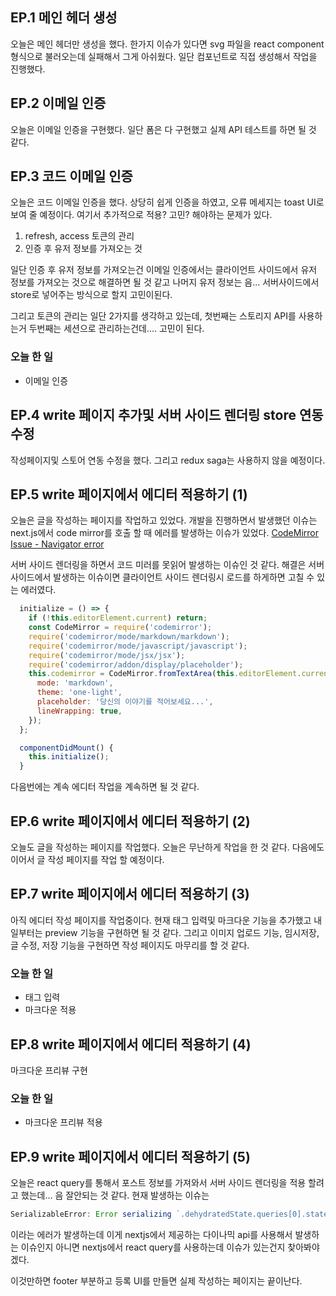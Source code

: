 ## EP.1 메인 헤더 생성

오늘은 메인 헤더만 생성을 했다. 한가지 이슈가 있다면 svg 파일을 react component 형식으로 불러오는데 실패해서 그게 아쉬웠다.
일단 컴포넌트로 직접 생성해서 작업을 진행했다.

## EP.2 이메일 인증

오늘은 이메일 인증을 구현했다. 일단 폼은 다 구현했고 실제 API 테스트를 하면 될 것 같다.

## EP.3 코드 이메일 인증

오늘은 코드 이메일 인증을 했다. 상당히 쉽게 인증을 하였고, 오류 메세지는 toast UI로 보여 줄 예정이다. 여기서 추가적으로 적용? 고민? 해야하는 문제가 있다.

1. refresh, access 토큰의 관리
2. 인증 후 유저 정보를 가져오는 것

일단 인증 후 유저 정보를 가져오는건 이메일 인증에서는 클라이언트 사이드에서 유저 정보를 가져오는 것으로
해결하면 될 것 같고 나머지 유저 정보는 음... 서버사이드에서 store로 넣어주는 방식으로 할지 고민이된다.

그리고 토큰의 관리는 일단 2가지를 생각하고 있는데, 첫번째는 스토리지 API를 사용하는거 두번째는 세션으로 관리하는건데.... 고민이 된다.

### 오늘 한 일

- 이메일 인증

## EP.4 write 페이지 추가및 서버 사이드 렌더링 store 연동 수정

작성페이지및 스토어 연동 수정을 했다. 그리고 redux saga는 사용하지 않을 예정이다.

## EP.5 write 페이지에서 에디터 적용하기 (1)

오늘은 글을 작성하는 페이지를 작업하고 있었다. 개발을 진행하면서 발생했던 이슈는 next.js에서 code mirror를 호출 할 때 에러를 발생하는 이슈가 있었다.
[CodeMirror Issue - Navigator error](https://alonzoaustin.com/blog?title=QcbtUxpArUDnjT2B4VYh)

서버 사이드 렌더링을 하면서 코드 미러를 못읽어 발생하는 이슈인 것 같다. 해결은 서버 사이드에서 발생하는 이슈이면 클라이언트 사이드 렌더링시 로드를 하게하면 고칠 수 있는 에러였다.

```javascript
  initialize = () => {
    if (!this.editorElement.current) return;
    const CodeMirror = require('codemirror');
    require('codemirror/mode/markdown/markdown');
    require('codemirror/mode/javascript/javascript');
    require('codemirror/mode/jsx/jsx');
    require('codemirror/addon/display/placeholder');
    this.codemirror = CodeMirror.fromTextArea(this.editorElement.current, {
      mode: 'markdown',
      theme: 'one-light',
      placeholder: '당신의 이야기를 적어보세요...',
      lineWrapping: true,
    });
  };

  componentDidMount() {
    this.initialize();
  }
```

다음번에는 계속 에디터 작업을 계속하면 될 것 같다.

## EP.6 write 페이지에서 에디터 적용하기 (2)

오늘도 글을 작성하는 페이지를 작업했다. 오늘은 무난하게 작업을 한 것 같다. 다음에도 이어서 글 작성 페이지를 작업 할 예정이다.

## EP.7 write 페이지에서 에디터 적용하기 (3)

아직 에디터 작성 페이지를 작업중이다. 현재 태그 입력및 마크다운 기능을 추가했고 내일부터는 preview 기능을 구현하면 될 것 같다. 그리고
이미지 업로드 기능, 임시저장, 글 수정, 저장 기능을 구현하면 작성 페이지도 마무리를 할 것 같다.

### 오늘 한 일

- 태그 입력
- 마크다운 적용

## EP.8 write 페이지에서 에디터 적용하기 (4)

마크다운 프리뷰 구현

### 오늘 한 일

- 마크다운 프리뷰 적용

## EP.9 write 페이지에서 에디터 적용하기 (5)

오늘은 react query를 통해서 포스트 정보를 가져와서 서버 사이드 렌더링을 적용 할려고 했는데... 음 잘안되는 것 같다.
현재 발생하는 이슈는

```javascript
SerializableError: Error serializing `.dehydratedState.queries[0].state.data.config.transformRequest[0]` returned from `getServerSideProps`
```

이라는 에러가 발생하는데 이게 nextjs에서 제공하는 다이나믹 api를 사용해서 발생하는 이슈인지 아니면 nextjs에서 react query를 사용하는데 이슈가 있는건지 찾아봐야겠다.

이것만하면 footer 부분하고 등록 UI를 만들면 실제 작성하는 페이지는 끝이난다.
